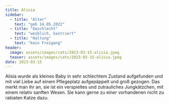 ```yaml
---
title: Alisia
sidebar:
  - title: "Alter"
    text: "geb 14.05.2022"
  - title: "Geschlecht"
    text: "weiblich, kastriert"
  - title: "Haltung"
    text: "kein Freigang"
header:
  image: assets/images/cats/2023-03-15-alisia.jpeg
  teaser: assets/images/cats/2023-03-15-alisia.jpeg
date: 2023-03-15
---
```

Alisia wurde als kleines Baby in sehr schlechtem Zustand aufgefunden und mit viel Liebe auf einem Pflegeplatz aufgepäppelt und groß gezogen. Das merkt man ihr an, sie ist ein verspieltes und zutrauliches Jungkätzchen, mit einem relativ sanften Wesen. Sie kann gerne zu einer vorhandenen nicht zu rabiaten Katze dazu. 
